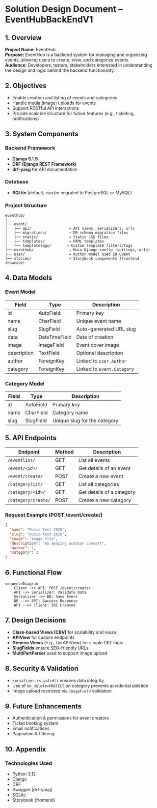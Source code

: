 
# Solution Design Document – EventHubBackEndV1

## 1. Overview

**Project Name:** EventHub  
**Purpose:** EventHub is a backend system for managing and organizing events, allowing users to create, view, and categorize events.  
**Audience:** Developers, testers, stakeholders interested in understanding the design and logic behind the backend functionality.

## 2. Objectives

- Enable creation and listing of events and categories
- Handle media (image) uploads for events
- Support RESTful API interactions
- Provide scalable structure for future features (e.g., ticketing, notifications)

## 3. System Components

### Backend Framework
- **Django 5.1.5**
- **DRF (Django REST Framework)**
- **drf-yasg** for API documentation

### Database
- **SQLite** (default, can be migrated to PostgreSQL or MySQL)

### Project Structure

```
eventhub/
│
├── event/
│   ├── api/                 → API views, serializers, urls
│   ├── migrations/          → DB schema migration files
│   ├── static/              → Static CSS files
│   ├── templates/           → HTML templates
│   └── templatetags/       → Custom template filters/tags
├── eventhub/                → Main Django config (settings, urls)
├── user/                    → Author model used in Event
├── stories/                 → Storybook components (frontend showcase)
``` 

## 4. Data Models

### Event Model

| Field        | Type            | Description |
|--------------|-----------------|-------------|
| id           | AutoField       | Primary key |
| name         | CharField       | Unique event name |
| slug         | SlugField       | Auto-generated URL slug |
| data         | DateTimeField   | Date of creation |
| image        | ImageField      | Event cover image |
| description  | TextField       | Optional description |
| author       | ForeignKey      | Linked to `user.Author` |
| category     | ForeignKey      | Linked to `event.Category` |

### Category Model

| Field        | Type            | Description |
|--------------|-----------------|-------------|
| id           | AutoField       | Primary key |
| name         | CharField       | Category name |
| slug         | SlugField       | Unique slug for the category |

## 5. API Endpoints

| Endpoint | Method | Description |
|----------|--------|-------------|
| `/eventlist/` | GET | List all events |
| `/event/<id>/` | GET | Get details of an event |
| `/event/create/` | POST | Create a new event |
| `/categorylist/` | GET | List all categories |
| `/category/<id>/` | GET | Get details of a category |
| `/category/create/` | POST | Create a new category |

### Request Example (POST /event/create/)
```json
{
  "name": "Music Fest 2025",
  "slug": "music-fest-2025",
  "image": "image file",
  "description": "An amazing outdoor concert",
  "author": 1,
  "category": 2
}
```

## 6. Functional Flow

```mermaid
sequenceDiagram
    Client ->> API: POST /event/create/
    API ->> Serializer: Validate Data
    Serializer ->> DB: Save Event
    DB -->> API: Success Response
    API -->> Client: 201 Created
```

## 7. Design Decisions

- **Class-based Views (CBV)** for scalability and reuse
- **APIView** for custom endpoints
- **Generic Views** (e.g., ListAPIView) for simple GET logic
- **SlugFields** ensure SEO-friendly URLs
- **MultiPartParser** used to support image upload

## 8. Security & Validation

- `serializer.is_valid()` ensures data integrity
- Use of `on_delete=PROTECT` on category prevents accidental deletion
- Image upload restricted via `ImageField` validation

## 9. Future Enhancements

- Authentication & permissions for event creators
- Ticket booking system
- Email notifications
- Pagination & filtering

## 10. Appendix

### Technologies Used

- Python 3.12
- Django
- DRF
- Swagger (drf-yasg)
- SQLite
- Storybook (frontend)
